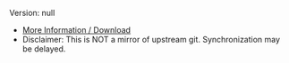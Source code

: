 [//]: # (do not edit me; start)

Version: null

[//]: # (do not edit me; end)

- [More Information / Download](../../subfiles/about.isat.md)
- Disclaimer: This is NOT a mirror of upstream git. Synchronization may be delayed.